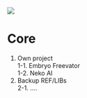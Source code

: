 <img src = "http://4.bp.blogspot.com/-t0e9VAfpSWw/U_SkDXVzX_I/AAAAAAAAAio/TNQok13x4tg/s1600/nEko_Banner.jpg">

Core
====
1. Own project <br>
1-1. Embryo Freevator<br>
1-2. Neko AI<br>
2. Backup REF/LIBs<br>
2-1. ....<br>

